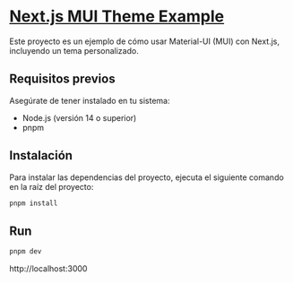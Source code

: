 # [Next.js MUI Theme Example](https://mui-theme-vnxr.vercel.app/)

Este proyecto es un ejemplo de cómo usar Material-UI (MUI) con Next.js, incluyendo un tema personalizado.

## Requisitos previos

Asegúrate de tener instalado en tu sistema:

- Node.js (versión 14 o superior)
- pnpm

## Instalación

Para instalar las dependencias del proyecto, ejecuta el siguiente comando en la raíz del proyecto:

```bash
pnpm install
```

## Run

```bash
pnpm dev
```
http://localhost:3000

